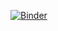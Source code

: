 [![Binder](https://mybinder.org/badge_logo.svg)](https://mybinder.org/v2/gh/BennyAvelin/Statistical-Risk-Analysis/master?filepath=Computer_lab_Poisson_Regression.ipynb)